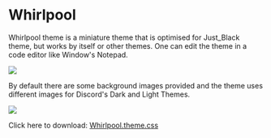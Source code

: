 # Whirlpool
Whirlpool theme is a miniature theme that is optimised for Just_Black theme, but works by itself or other themes.  One can edit the theme in a code editor like Window's Notepad.

![](https://github.com/Mephiles-the-Dark/Better_Discord/blob/master/Themes/Previews/Whirlpool_3.png)

By default there are some background images provided and the theme uses different images for Discord's Dark and Light Themes.

![](https://github.com/Mephiles-the-Dark/Better_Discord/blob/master/Themes/Previews/Whirlpool_4.png)

Click here to download: <a href="https://Mephiles-the-Dark.github.io/Better_Discord/Themes/Whirlpool/Whirlpool.theme.css" target="_blank" />Whirlpool.theme.css</a>
